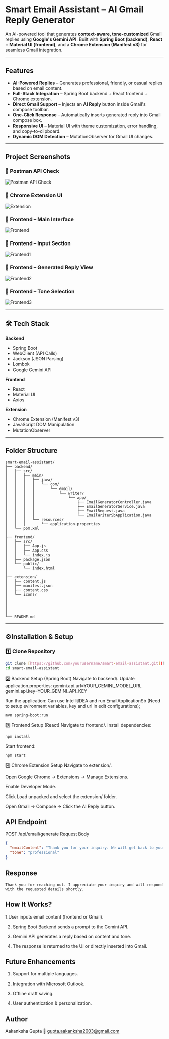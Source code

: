 # Smart Email Assistant – AI Gmail Reply Generator

An AI-powered tool that generates **context-aware, tone-customized** Gmail replies using **Google's Gemini API**. Built with **Spring Boot (backend)**, **React + Material UI (frontend)**, and a **Chrome Extension (Manifest v3)** for seamless Gmail integration.

---

## Features
- **AI-Powered Replies** – Generates professional, friendly, or casual replies based on email content.
- **Full-Stack Integration** – Spring Boot backend + React frontend + Chrome extension.
- **Direct Gmail Support** – Injects an **AI Reply** button inside Gmail's compose toolbar.
- **One-Click Response** – Automatically inserts generated reply into Gmail compose box.
- **Responsive UI** – Material UI with theme customization, error handling, and copy-to-clipboard.
- **Dynamic DOM Detection** – MutationObserver for Gmail UI changes.

---

## Project Screenshots

### 📌 Postman API Check
![Postman API Check](picture_emailwriter/Postman_api_checkpng.png)

### 📌 Chrome Extension UI
![Extension](picture_emailwriter/extension.png)

### 📌 Frontend – Main Interface
![Frontend](picture_emailwriter/frontend.png)

### 📌 Frontend – Input Section
![Frontend1](picture_emailwriter/frontend1.png)

### 📌 Frontend – Generated Reply View
![Frontend2](picture_emailwriter/frontend2.png)

### 📌 Frontend – Tone Selection
![Frontend3](picture_emailwriter/frontend3.png)

---

## 🛠 Tech Stack
**Backend**
- Spring Boot
- WebClient (API Calls)
- Jackson (JSON Parsing)
- Lombok
- Google Gemini API

**Frontend**
- React
- Material UI
- Axios

**Extension**
- Chrome Extension (Manifest v3)
- JavaScript DOM Manipulation
- MutationObserver

---


## Folder Structure
```
smart-email-assistant/
├── backend/
│   ├── src/
│   │   ├── main/
│   │   │   ├── java/
│   │   │   │   └── com/
│   │   │   │       └── email/
│   │   │   │           └── writer/
│   │   │   │               └── app/
│   │   │   │                   ├── EmailGeneratorController.java
│   │   │   │                   ├── EmailGeneratorService.java
│   │   │   │                   ├── EmailRequest.java
│   │   │   │                   └── EmailWriterSbApplication.java
│   │   │   └── resources/
│   │   │       └── application.properties
│   └── pom.xml
│
├── frontend/
│   ├── src/
│   │   ├── App.js
│   │   ├── App.css
│   │   └── index.js
│   ├── package.json
│   └── public/
│       └── index.html
│
├── extension/
│   ├── content.js
│   ├── manifest.json
│   ├── content.css
│   └── icons/
│       
│       
│      
│
└── README.md
```

---
## ⚙Installation & Setup

### 1️⃣ Clone Repository
```bash
git clone [https://github.com/yourusername/smart-email-assistant.git](https://github.com/yourusername/smart-email-assistant.git)
cd smart-email-assistant
```
2️⃣ Backend Setup (Spring Boot)
Navigate to backend/.
Update application.properties:
gemini.api.url=YOUR_GEMINI_MODEL_URL
gemini.api.key=YOUR_GEMINI_API_KEY

Run the application: Can use IntellijIDEA and run EmailApplicationSb (Need to setup evironment variables, key and url in edit configurations);
```bash
mvn spring-boot:run
```
3️⃣ Frontend Setup (React)
Navigate to frontend/.
Install dependencies:
```bash
npm install
```
Start frontend:
```bash
npm start
```
4️⃣ Chrome Extension Setup
Navigate to extension/.

Open Google Chrome → Extensions → Manage Extensions.

Enable Developer Mode.

Click Load unpacked and select the extension/ folder.

Open Gmail → Compose → Click the AI Reply button.


## API Endpoint
POST /api/email/generate
Request Body
```JSON
{
  "emailContent": "Thank you for your inquiry. We will get back to you soon.",
  "tone": "professional"
}
```
## Response
```
Thank you for reaching out. I appreciate your inquiry and will respond with the requested details shortly.
```
## How It Works?

1.User inputs email content (frontend or Gmail).

2. Spring Boot Backend sends a prompt to the Gemini API.

3. Gemini API generates a reply based on content and tone.

4. The response is returned to the UI or directly inserted into Gmail.



## Future Enhancements
1. Support for multiple languages.

2. Integration with Microsoft Outlook.

3. Offline draft saving.

4. User authentication & personalization.



## Author
Aakanksha Gupta
📧 gupta.aakanksha2003@gmail.com
